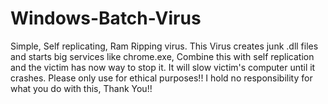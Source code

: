 # Windows-Batch-Virus
Simple, Self replicating, Ram Ripping virus.
This Virus creates junk .dll files and starts big services like chrome.exe,
Combine this with self replication and the victim has now way to stop it.
It will slow victim's computer until it crashes.
Please only use for ethical purposes!!
I hold no responsibility for what you do with this,
Thank You!!

